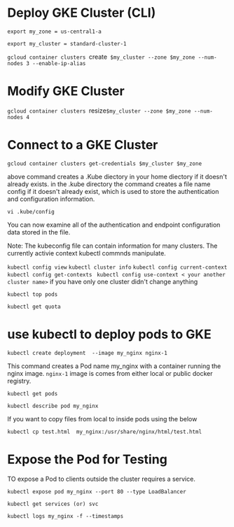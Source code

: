 # Deploy GKE Cluster (CLI)

 ``export my_zone = us-central1-a``
 
 ``export my_cluster = standard-cluster-1``
 
 ``gcloud container clusters ``create`` $my_cluster --zone $my_zone --num-nodes 3 --enable-ip-alias``

# Modify GKE Cluster 

``gcloud container clusters ``resize`` $my_cluster --zone $my_zone --num-nodes 4 ``


# Connect to a GKE Cluster 

``gcloud container clusters get-credentials $my_cluster $my_zone``

above command creates a .Kube diectory in your home diectory if it doesn't already exists. in the .kube directory the command creates a file name config if it doesn't  already exist, which is used to store the authentication and configuration information.

``vi .kube/config ``

You can now examine all of the authentication and endpoint configuration data stored in the file.

Note:  The kubeconfig file can contain information for many clusters. The currently activie context kubectl commnds manipulate.

``kubectl config view``
``kubectl cluster info``
``kubectl config current-context``
``kubectl config get-contexts ``
``kubectl config use-context < your another cluster name>``  if you have only one cluster didn't change anything

``kubectl top pods ``

``kubectl get quota ``

# use kubectl to deploy pods to GKE

``kubectl create deployment  --image my_nginx nginx-1``

This command creates a Pod name my_nginx  with a container  running the nginx image. `` nginx-1 `` image is comes from either local or public docker registry.

``kubectl get pods``

``kubectl describe pod my_nginx``

If you want to copy files from local to inside  pods  using the below 

``kubectl cp test.html  my_nginx:/usr/share/nginx/html/test.html``


# Expose the Pod for Testing 

TO expose a Pod to clients outside the cluster requires a service.

``kubectl expose pod my_nginx --port 80 --type LoadBalancer``

``kubectl get services (or) svc``

``kubectl logs my_nginx -f --timestamps``











